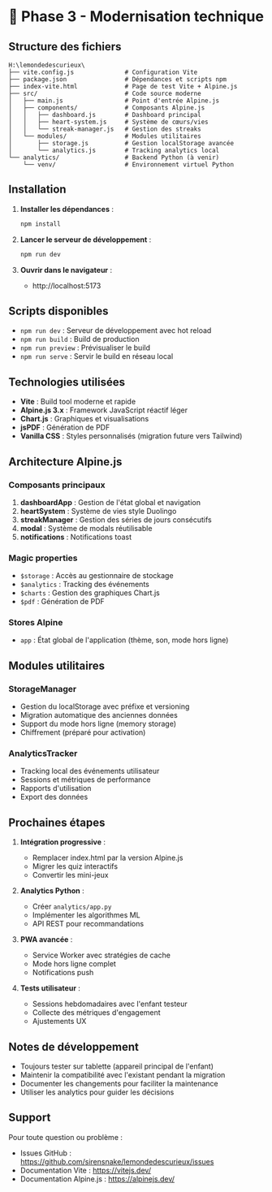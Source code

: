 # 🚀 Phase 3 - Modernisation technique

## Structure des fichiers

```
H:\lemondedescurieux\
├── vite.config.js              # Configuration Vite
├── package.json                # Dépendances et scripts npm
├── index-vite.html             # Page de test Vite + Alpine.js
├── src/                        # Code source moderne
│   ├── main.js                 # Point d'entrée Alpine.js
│   ├── components/             # Composants Alpine.js
│   │   ├── dashboard.js        # Dashboard principal
│   │   ├── heart-system.js     # Système de cœurs/vies
│   │   └── streak-manager.js   # Gestion des streaks
│   └── modules/                # Modules utilitaires
│       ├── storage.js          # Gestion localStorage avancée
│       └── analytics.js        # Tracking analytics local
└── analytics/                  # Backend Python (à venir)
    └── venv/                   # Environnement virtuel Python
```

## Installation

1. **Installer les dépendances** :
   ```bash
   npm install
   ```

2. **Lancer le serveur de développement** :
   ```bash
   npm run dev
   ```

3. **Ouvrir dans le navigateur** :
   - http://localhost:5173

## Scripts disponibles

- `npm run dev` : Serveur de développement avec hot reload
- `npm run build` : Build de production
- `npm run preview` : Prévisualiser le build
- `npm run serve` : Servir le build en réseau local

## Technologies utilisées

- **Vite** : Build tool moderne et rapide
- **Alpine.js 3.x** : Framework JavaScript réactif léger
- **Chart.js** : Graphiques et visualisations
- **jsPDF** : Génération de PDF
- **Vanilla CSS** : Styles personnalisés (migration future vers Tailwind)

## Architecture Alpine.js

### Composants principaux

1. **dashboardApp** : Gestion de l'état global et navigation
2. **heartSystem** : Système de vies style Duolingo
3. **streakManager** : Gestion des séries de jours consécutifs
4. **modal** : Système de modals réutilisable
5. **notifications** : Notifications toast

### Magic properties

- `$storage` : Accès au gestionnaire de stockage
- `$analytics` : Tracking des événements
- `$charts` : Gestion des graphiques Chart.js
- `$pdf` : Génération de PDF

### Stores Alpine

- `app` : État global de l'application (thème, son, mode hors ligne)

## Modules utilitaires

### StorageManager

- Gestion du localStorage avec préfixe et versioning
- Migration automatique des anciennes données
- Support du mode hors ligne (memory storage)
- Chiffrement (préparé pour activation)

### AnalyticsTracker

- Tracking local des événements utilisateur
- Sessions et métriques de performance
- Rapports d'utilisation
- Export des données

## Prochaines étapes

1. **Intégration progressive** :
   - Remplacer index.html par la version Alpine.js
   - Migrer les quiz interactifs
   - Convertir les mini-jeux

2. **Analytics Python** :
   - Créer `analytics/app.py`
   - Implémenter les algorithmes ML
   - API REST pour recommandations

3. **PWA avancée** :
   - Service Worker avec stratégies de cache
   - Mode hors ligne complet
   - Notifications push

4. **Tests utilisateur** :
   - Sessions hebdomadaires avec l'enfant testeur
   - Collecte des métriques d'engagement
   - Ajustements UX

## Notes de développement

- Toujours tester sur tablette (appareil principal de l'enfant)
- Maintenir la compatibilité avec l'existant pendant la migration
- Documenter les changements pour faciliter la maintenance
- Utiliser les analytics pour guider les décisions

## Support

Pour toute question ou problème :
- Issues GitHub : https://github.com/sirensnake/lemondedescurieux/issues
- Documentation Vite : https://vitejs.dev/
- Documentation Alpine.js : https://alpinejs.dev/